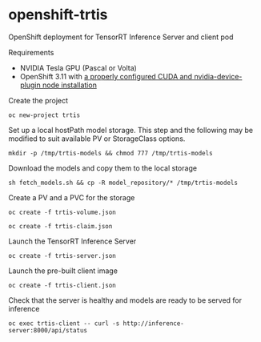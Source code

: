 # openshift-trtis
OpenShift deployment for TensorRT Inference Server and client pod

Requirements

* NVIDIA Tesla GPU (Pascal or Volta)
* OpenShift 3.11 with [a properly configured CUDA and nvidia-device-plugin node installation](https://blog.openshift.com/how-to-use-gpus-with-deviceplugin-in-openshift-3-10/)

Create the project

`oc new-project trtis`

Set up a local hostPath model storage. This step and the following may be modified to suit available PV or StorageClass options.

`mkdir -p /tmp/trtis-models && chmod 777 /tmp/trtis-models`

Download the models and copy them to the local storage

`sh fetch_models.sh && cp -R model_repository/* /tmp/trtis-models`

Create a PV and a PVC for the storage

`oc create -f trtis-volume.json`

`oc create -f trtis-claim.json`

Launch the TensorRT Inference Server

`oc create -f trtis-server.json`

Launch the pre-built client image

`oc create -f trtis-client.json`

Check that the server is healthy and models are ready to be served for inference

`oc exec trtis-client -- curl -s http://inference-server:8000/api/status`

